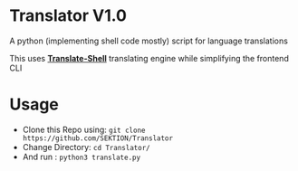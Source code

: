 # Translator V1.0
A python (implementing shell code mostly) script for language translations

This uses [**Translate-Shell**](https://github.com/soimort/translate-shell) translating engine while simplifying the frontend CLI

# Usage
- Clone this Repo using:
`git clone https://github.com/SEKTION/Translator`
- Change Directory:
`cd Translator/`
- And run : 
`python3 translate.py`
